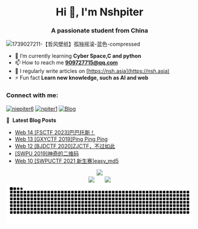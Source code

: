 <h1 align="center">Hi 👋, I'm Nshpiter</h1>
<h3 align="center">A passionate student from China</h3>

![1739027211-【哲风壁纸】孤独摇滚-蓝色-compressed](https://cdn.loricloud.cn/2025/02/22/67b988770c5e3.png)


- 🌱 I’m currently learning **Cyber Space,C and python**
- 📫 How to reach me **909727715@qq.com**
- 📝 I regularly write articles on [https://nsh.asia](https://nsh.asia)
- ⚡ Fun fact **Learn new knowledge, such as AI and web**

<h3 align="left">Connect with me:</h3>
<p align="left">
  <a href="https://twitter.com/niepiter6" target="blank"><img align="center" src="https://raw.githubusercontent.com/rahuldkjain/github-profile-readme-generator/master/src/images/icons/Social/twitter.svg" alt="niepiter6" height="30" width="40" /></a>
  <a href="https://kaggle.com/npiter1" target="blank"><img align="center" src="https://raw.githubusercontent.com/rahuldkjain/github-profile-readme-generator/master/src/images/icons/Social/kaggle.svg" alt="npiter1" height="30" width="40" /></a>
  <a href="https://nsh.asia/"><img align="center" src="https://nsh.asia/favicon.ico" alt="Blog" height="30" width="30" /></a>
</p>




📕 &nbsp;**Latest Blog Posts**
<!-- BLOG-POST-LIST:START -->
- [Web 14 [FSCTF 2023]巴巴托斯！](https://nsh.asia/2025/01/12/fsctf-2023%e5%b7%b4%e5%b7%b4%e6%89%98%e6%96%af%ef%bc%81/)
- [Web 13 [GXYCTF 2019]Ping Ping Ping](https://nsh.asia/2025/01/11/gxyctf-2019ping-ping-ping/)
- [Web 12 [BJDCTF 2020]ZJCTF，不过如此](https://nsh.asia/2025/01/10/web-12-bjdctf-2020zjctf%ef%bc%8c%e4%b8%8d%e8%bf%87%e5%a6%82%e6%ad%a4/)
- [[SWPU 2019]神奇的二维码](https://nsh.asia/2024/12/09/swpu-2019%e7%a5%9e%e5%a5%87%e7%9a%84%e4%ba%8c%e7%bb%b4%e7%a0%81/)
- [Web 10 [SWPUCTF 2021 新生赛]easy_md5](https://nsh.asia/2024/12/09/web-10-swpuctf-2021-%e6%96%b0%e7%94%9f%e8%b5%9beasy_md5/)
<!-- BLOG-POST-LIST:END -->

<div align="center"> <img src="https://github-readme-streak-stats.herokuapp.com/?user=sun0225SUN" /> </div>

<div align="center">
<span>&emsp;&emsp;</span>
<img height="170px" src="https://github-readme-stats.vercel.app/api?username=Nshpiter" /><span>&emsp;&emsp;</span><img height="170px" src="https://github-readme-stats.vercel.app/api/top-langs/?username=Nshpiter&layout=compact&langs_count=8" />
<span>&emsp;&emsp;</span>
</div>

 <picture>
  <source media="(prefers-color-scheme: dark)" srcset="https://raw.githubusercontent.com/Nshpiter/Nshpiter/output/github-contribution-grid-snake-dark.svg">
  <source media="(prefers-color-scheme: light)" srcset="https://raw.githubusercontent.com/Nshpiter/Nshpiter/output/github-contribution-grid-snake.svg">
  <img alt="github contribution grid snake animation" src="https://raw.githubusercontent.com/Nshpiter/Nshpiter/output/github-contribution-grid-snake.svg">
</picture>

<!---
Nshpiter/Nshpiter is a ✨ special ✨ repository because its `README.md` (this file) appears on your GitHub profile.
You can click the Preview link to take a look at your changes.
--->

